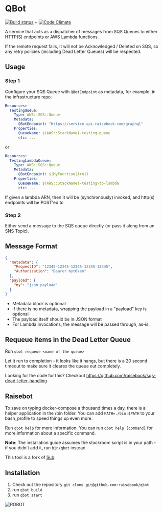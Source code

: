 # QBot

[![Build status](https://badge.buildkite.com/d917655283d9ece85db04d0a5728658321a0d9178d1c83ceab.svg)](https://buildkite.com/raisebook/qbot) ~ [![Code Climate](https://codeclimate.com/repos/58634001dd44b6205d001a33/badges/7d91b94ede7b0ebab932/gpa.svg)](https://codeclimate.com/repos/58634001dd44b6205d001a33/feed)

A service that acts as a dispatcher of messages from SQS Queues to either HTTP(S) endpoints or AWS Lambda functions.

If the remote request fails, it will not be Acknowledged / Deleted on SQS, so any retry policies (including Dead Letter Queues) will be respected.

## Usage

### Step 1
Configure your SQS Queue with `QBotEndpoint` as metadata, for example, in the infrastructure repo:

```yaml
Resources:
  TestingQueue:
    Type: AWS::SQS::Queue
    Metadata:
      QBotEndpoint: "https://service.api.raisebook.com/graphql"
    Properties:    
      QueueName: $(AWS::StackName)-testing-queue
      etc: ...
```

or

```yaml
Resources:
  TestingLambdaQueue:
    Type: AWS::SQS::Queue
    Metadata:
      QBotEndpoint: $(MyFunction[Arn])
    Properties:
      QueueName: $(AWS::StackName)-testing-to-lambda
      etc: ...
```

If given a lambda ARN, then it will be (synchronously) invoked, and http(s) endpoints will be POST'ed to
 
### Step 2

Either send a message to the SQS queue directly (or pass it along from an SNS Topic).

## Message Format

```json
{
  "metadata": {
    "RequestID": "12345-12345-12345-12345-12345",
    "Authorization": "Bearer myt0ken"
  },
  "payload": {
    "my": "json payload"
  }
}
```

* Metadata block is optional
* If there is no metadata, wrapping the payload in a "payload" key is optional
* The payload itself should be in JSON format
* For Lambda invocations, the message will be passed through, as-is.

## Requeue items in the Dead Letter Queue

Run ```qbot requeue <name of the queue>```

Let it run to completion - it looks like it hangs, but there is a 20 second timeout to make sure it cleares the queue out completely.

Looking for the code for this? Checkout https://github.com/raisebook/sqs-dead-letter-handling

## Raisebot

To save on typing docker-compose a thousand times a day, there is a helper application in the /bin folder. You can add ```PATH=./bin:$PATH``` to your bash_profile to speed things up even more.

Run ```qbot help``` for more information. You can run ```qbot help [command]``` for more information about a specific command.

__Note:__ The installation guide assumes the stockroom script is in your path - if you didn't add it, run ```bin/qbot``` instead.

This tool is a fork of [Sub](https://github.com/basecamp/sub)

## Installation

1. Check out the repository ```git clone git@github.com:raisebook/qbot```
1. run ```qbot build```
1. run ```qbot start```


![ROBOT](http://i.imgur.com/hBURPq9.jpg "Claptrap")
